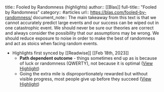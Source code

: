 title:: Fooled by Randomness (highlights)
author:: [[Blas]]
full-title:: "Fooled by Randomness"
category:: #articles
url:: https://blas.com/fooled-by-randomness/
document_note:: The main takeaway from this text is that we cannot accurately predict large events and our success can be wiped out in one catastrophic event. We should never be sure our theories are correct and always consider the possibility that our assumptions may be wrong. We should reduce exposure to noise in order to make the best of randomness and act as stoics when facing random events.

- Highlights first synced by [[Readwise]] [[Feb 18th, 2023]]
	- **Path dependent outcome** - things sometimes end up as is because of luck or randomness (QWERTY), not because it is optimal ([View Highlight](https://read.readwise.io/read/01gshyzcvdx7z6d7hdtvfzn3py))
	- Going the extra mile is disproportionately rewarded but without visible progress, most people give up before they succeed ([View Highlight](https://read.readwise.io/read/01gshyz9kff7nd0n1ndxb2s500))